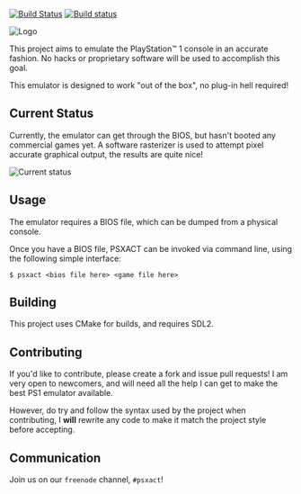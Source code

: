 [![Build Status](https://travis-ci.org/adam-becker/psxact.svg?branch=develop)](https://travis-ci.org/adam-becker/psxact)
[![Build status](https://ci.appveyor.com/api/projects/status/drk4b45g4pyij3ij/branch/develop?svg=true)](https://ci.appveyor.com/project/adam-becker/psxact/branch/develop)

![Logo](images/logo.png)

This project aims to emulate the PlayStation&trade; 1 console in an accurate
fashion. No hacks or proprietary software will be used to accomplish this goal.

This emulator is designed to work "out of the box", no plug-in hell required!

## Current Status

Currently, the emulator can get through the BIOS, but hasn't booted any
commercial games yet. A software rasterizer is used to attempt pixel accurate
graphical output, the results are quite nice!

![Current status](images/current.png)

## Usage

The emulator requires a BIOS file, which can be dumped from a physical console.

Once you have a BIOS file, PSXACT can be invoked via command line, using the
following simple interface:

```
$ psxact <bios file here> <game file here>
```

## Building

This project uses CMake for builds, and requires SDL2.

## Contributing

If you'd like to contribute, please create a fork and issue pull requests! I am
very open to newcomers, and will need all the help I can get to make the best
PS1 emulator available.

However, do try and follow the syntax used by the project when contributing, I
**will** rewrite any code to make it match the project style before accepting.

## Communication

Join us on our `freenode` channel, `#psxact`!
